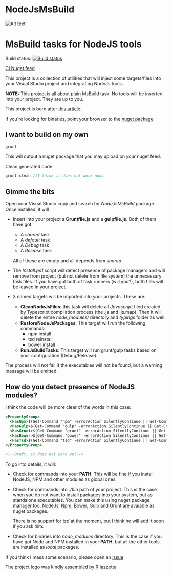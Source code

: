 NodeJsMsBuild
=============

![Alt text](https://rawgit.com/XVincentX/NodeJsMsBuild/master/NodeJsMsBuild.png)

# MsBuild tasks for NodeJS tools

Build status: [![Build status](https://ci.appveyor.com/api/projects/status/ywwyx7c541p3e9cx/branch/master)](https://ci.appveyor.com/project/XVincentX/nodejsmsbuild/branch/master)

[CI Nuget feed](https://ci.appveyor.com/nuget/nodejsmsbuild-5f8xp8p45090)


This project is a collection of utilities that will inject some targets/files into your
Visual Studio project and integrating NodeJs tools.

**NOTE:** This project is all about plain MsBuild task. No tools will be inserted
into your project. They are up to you.

This project is born after [this article](http://www.dotnet-programming.com/post/2014/07/11/Integrate-NodeJS-tools-in-Visual-StudioTFS.aspx).

If you're looking for binaries, point your browser to the
[nuget package](http://nuget.org/packages...)

## I want to build on my own
```javascript
grunt
```
This will output a nuget package that you may upload on your nuget feed.

Clean generated code
```javascript
grunt clean //I think it does not work now.
```

## Gimme the bits
Open your Visual Studio copy and search for _NodeJsMsBuild_ package.
Once installed, it will
* Insert into your project a **Gruntfile.js** and a **gulpfile.js**. Both of them
 have got:
  * A _shared_ task
  * A _default_ task
  * A _Debug_ task
  * A _Release_ task

  All of these are empty and all depends from _shared_.

* The _Install.ps1_ script will detect presence of package managers and will
remove from project (but not delete from file system) the unnecessary task files.
If you have got both of task runners (will you?), both files will be leaved in
your project.

* 3 named targets will be imported into your projects. These are:
  * **CleanNodeJsFiles**: this task will delete all _Javascript_ filed created by
  Typescript compilation process (the .js and .js.map). Then it will delete the
  entire _node_modules/_ directory and _typings_ folder as well.
  * **RestoreNodeJsPackages**: This target will run the following commands:
    * npm install
    * tsd reinstall
    * bower install
  * **RunJsBuildTasks**: This target will run grunt/gulp  tasks based on your
  configuration (Debug/Release).

The process will not fail if the executables will not be found, but a warning
message will be emitted.

## How do you detect presence of NodeJS modules?
I think the code will be more clear of the words in this case:
```xml
<PropertyGroup>
  <HasNpm>$(Get-Command "npm" -errorAction SilentlyContinue || Get-Command ".bin/npm" -errorAction SilentlyContinue)</HasNpm>
  <HasGulp>$(Get-Command "gulp" -errorAction SilentlyContinue || Get-Command ".bin/gulp" -errorAction SilentlyContinue) || Get-Command ".node_modules/.bin/gulp" -errorAction SilentlyContinue)</HasGulp>
  <HasGrunt>$(Get-Command "grunt" -errorAction SilentlyContinue || Get-Command ".bin/grunt" -errorAction SilentlyContinue) || Get-Command ".node_modules/.bin/grunt" -errorAction SilentlyContinue)</HasGrunt>
  <HasBower>$(Get-Command "bower" -errorAction SilentlyContinue || Get-Command ".bin/bower" -errorAction SilentlyContinue) || Get-Command ".node_modules/.bin/bower" -errorAction SilentlyContinue)</HasBower>
  <HasTsd>$(Get-Command "tsd" -errorAction SilentlyContinue || Get-Command ".bin/tsd" -errorAction SilentlyContinue) || Get-Command ".node_modules/.bin/tsd" -errorAction SilentlyContinue)</HasTsd>
</PropertyGroup>

<!--Draft, it does not work yet-->
```
To go into details, it will:
* Check for commands into your __PATH__. This will be fine if you install NodeJS,
NPM and other modules as global ones.
* Check for commands into _./bin_ path of your project. This is the case when
you do not want to install packages into your system, but as standalone executables.
You can make this using nuget package manager too.
[NodeJs](http://www.nuget.org/packages/Node.js/),
[Npm](http://www.nuget.org/packages/Npm/),
[Bower](http://www.nuget.org/packages/Bower/),
[Gulp](http://www.nuget.org/packages/Gulp.js/) and
[Grunt](http://www.nuget.org/packages/Grunt.js/)
are avaiable as nuget packages.

  There is no support for _tsd_ at the moment, but I think [he]() will add it soon
  if you ask him.
* Check for binaries into _node_modules_ directory. This is the case if you have
got Node and NPM installed in your **PATH**, but all the other tools are installed
as _local_ packages.

If you think I mess some scenario, please open an [issue](https://github.com/XVincentX/NodeJsMsBuild/issues)

The project logo was kindly assembled by [R.Iazzetta](https://www.linkedin.com/profile/view?id=299757718)

